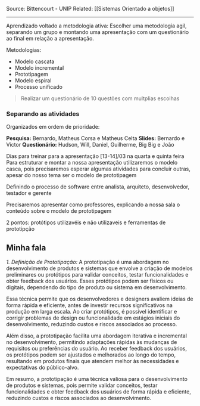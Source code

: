 Source: Bittencourt - UNIP
Related: [[Sistemas Orientado a objetos]]

---

Aprendizado voltado a metodologia ativa: Escolher uma metodologia agil, separando um grupo e montando uma apresentação com um questionário ao final em relação a apresentação.

Metodologias:
- Modelo cascata
- Modelo incremental
- Prototipagem
- Modelo espiral
- Processo unificado

> Realizar um questionário de 10 questões com multplias escolhas

### Separando as atividades
Organizados em ordem de prioridade:

**Pesquisa:** Bernardo, Matheus Corsa e Matheus Celta
**Slides:** Bernardo e Victor
**Questionário:** Hudson, Will, Daniel, Guilherme, Big Big e João

Dias para treinar para a apresentação [13-14]/03 na quarta e quinta feira
Para estruturar e montar a nossa apresentação utilizaremos o modelo casca, pois precisaremos esperar algumas atividades para concluir outras, apesar do nosso tema ser o modelo de prototipagem

Definindo o processo de software entre analista, arquiteto, desenvolvedor, testador e gerente

Precisaremos apresentar como professores, explicando a nossa sala o conteúdo sobre o modelo de prototipagem

2 pontos: protótipos utilizavéis e não utilizaveis e ferramentas de prototipção

## Minha fala
*1. Definição de Prototipação:*
A prototipação é uma abordagem no desenvolvimento de produtos e sistemas que envolve a criação de modelos preliminares ou protótipos para validar conceitos, testar funcionalidades e obter feedback dos usuários. Esses protótipos podem ser físicos ou digitais, dependendo do tipo de produto ou sistema em desenvolvimento.

Essa técnica permite que os desenvolvedores e designers avaliem ideias de forma rápida e eficiente, antes de investir recursos significativos na produção em larga escala. Ao criar protótipos, é possível identificar e corrigir problemas de design ou funcionalidade em estágios iniciais do desenvolvimento, reduzindo custos e riscos associados ao processo.

Além disso, a prototipação facilita uma abordagem iterativa e incremental no desenvolvimento, permitindo adaptações rápidas às mudanças de requisitos ou preferências do usuário. Ao receber feedback dos usuários, os protótipos podem ser ajustados e melhorados ao longo do tempo, resultando em produtos finais que atendem melhor às necessidades e expectativas do público-alvo.

Em resumo, a prototipação é uma técnica valiosa para o desenvolvimento de produtos e sistemas, pois permite validar conceitos, testar funcionalidades e obter feedback dos usuários de forma rápida e eficiente, reduzindo custos e riscos associados ao desenvolvimento.

